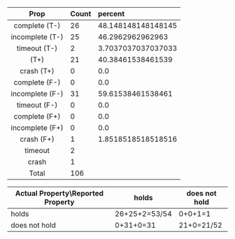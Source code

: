 
| Prop | Count | percent |
|:----:|:------|:--|
|complete   (T-)|26| 48.148148148148145 |
|incomplete (T-)|25|46.2962962962963 |
|timeout    (T-)|2|3.7037037037037033 |
|           (T+)|21|40.38461538461539 |
|crash      (T+)|0|0.0 |
|complete   (F-)|0|0.0 |
|incomplete (F-)|31|59.61538461538461 |
|timeout    (F-)|0|0.0 |
|complete   (F+)|0|0.0 |
|incomplete (F+)|0|0.0 |
|crash      (F+)|1|1.8518518518518516 |
|timeout        |2| |
|crash          |1| |
|Total          |106| |

| Actual Property\Reported Property | holds | does not hold |
|------------------------------------|-------|---------------|
| holds | 26+25+2=53/54 | 0+0+1=1 |
| does not hold | 0+31+0=31 | 21+0=21/52 |

